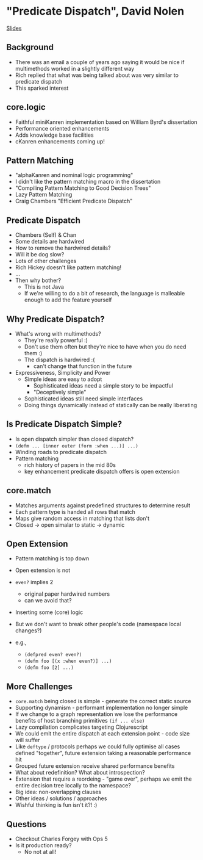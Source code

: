 # "Predicate Dispatch", David Nolen #
[Slides](../slides/david-nolen-predicate-dispatch.pdf)

## Background ##
   * There was an email a couple of years ago saying it would be nice if multimethods worked in a slightly different way
   * Rich replied that what was being talked about was very similar to predicate dispatch
   * This sparked interest

## core.logic ##
   * Faithful miniKanren implementation based on William Byrd's dissertation
   * Performance oriented enhancements
   * Adds knowledge base facilities
   * cKanren enhancements coming up!

## Pattern Matching ##
   * "alphaKanren and nominal logic programming"
   * I didn't like the pattern matching macro in the dissertation
   * "Compiling Pattern Matching to Good Decision Trees"
   * Lazy Pattern Matching
   * Craig Chambers "Efficient Predicate Dispatch"

## Predicate Dispatch ##
   * Chambers (Self) & Chan
   * Some details are hardwired
   * How to remove the hardwired details?
   * Will it be dog slow?
   * Lots of other challenges
   * Rich Hickey doesn't like pattern matching!
   * ...
   * Then why bother?
      * This is not Java
      * If we're willing to do a bit of research, the language is
      malleable enough to add the feature yourself

## Why Predicate Dispatch? ##
   * What's wrong with multimethods?
      * They're really powerful :)
      * Don't use them often but they're nice to have when you do need them :)
      * The dispatch is hardwired :(
         * can't change that function in the future
   * Expressiveness, Simplicity and Power
      * Simple ideas are easy to adopt
         * Sophisticated ideas need a simple story to be impactful
         * "Deceptively simple"
      * Sophisticated ideas still need simple interfaces
      * Doing things dynamically instead of statically can be really
      liberating

## Is Predicate Dispatch Simple? ##
   * Is open dispatch simpler than closed dispatch?
   * `(defm ... [inner outer (form :when ...)] ...)`
   * Winding roads to predicate dispatch
   * Pattern matching
      * rich history of papers in the mid 80s
      * key enhancement predicate dispatch offers is open extension

## core.match ##
   * Matches arguments against predefined structures to determine result
   * Each pattern type is handed all rows that match
   * Maps give random access in matching that lists don't
   * Closed -> open simalar to static -> dynamic

## Open Extension ##
   * Pattern matching is top down
   * Open extension is not
   * `even?` implies 2
      * original paper hardwired numbers
      * can we avoid that?
   * Inserting some (core) logic
   * But we don't want to break other people's code (namespace local changes?)
   * e.g.,

      * `(defpred even? even?)`
      * `(defm foo [(x :when even?)] ...)`
      * `(defm foo [2] ...)`

## More Challenges ##
   * `core.match` being closed is simple - generate the correct static source
   * Supporting dynamism - performant implementation no longer simple 
   * If we change to a graph representation we lose the performance benefits of host branching primitives `(if ... else)`
   * Lazy compilation complicates targeting Clojurescript
   * We could emit the entire dispatch at each extension point - code size will suffer
   * Like `deftype` / protocols perhaps we could fully optimise all cases defined "together", future extension taking a reasonable performance hit
   * Grouped future extension receive shared performance benefits
   * What about redefinition? What about introspection?
   * Extension that require a reordeing - "game over", perhaps we emit the entire decision tree locally to the namespace?
   * Big idea: non-overlapping clauses
   * Other ideas / solutions / approaches
   * Wishful thinking is fun isn't it?! :)

## Questions ##
   * Checkout Charles Forgey with Ops 5
   * Is it production ready?
      * No not at all!
